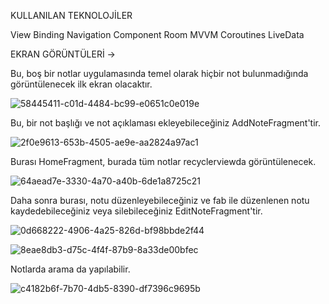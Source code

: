 KULLANILAN TEKNOLOJİLER

View Binding
Navigation Component
Room
MVVM
Coroutines
LiveData


EKRAN GÖRÜNTÜLERİ ->

Bu, boş bir notlar uygulamasında temel olarak hiçbir not bulunmadığında görüntülenecek ilk ekran olacaktır.

![58445411-c01d-4484-bc99-e0651c0e019e](https://github.com/berfinilik/TheNotesApp/assets/140311905/8b743adc-3517-4135-8141-e4161fc2e49d)

Bu, bir not başlığı ve not açıklaması ekleyebileceğiniz AddNoteFragment'tir.

![2f0e9613-653b-4505-ae9e-aa2824a97ac1](https://github.com/berfinilik/TheNotesApp/assets/140311905/e0601f62-93ff-4b29-bba8-a70067607d1d)


Burası HomeFragment, burada tüm notlar recyclerviewda görüntülenecek.

![64aead7e-3330-4a70-a40b-6de1a8725c21](https://github.com/berfinilik/TheNotesApp/assets/140311905/dfb4d063-95d0-474b-8c07-4c96c64ae2ea)

Daha sonra burası, notu düzenleyebileceğiniz ve fab ile düzenlenen notu kaydedebileceğiniz veya silebileceğiniz EditNoteFragment'tir.


![0d668222-4906-4a25-826d-bf98bbde2f44](https://github.com/berfinilik/TheNotesApp/assets/140311905/813fcddc-f559-4e98-a0f0-09f2bee53cff)


![8eae8db3-d75c-4f4f-87b9-8a33de00bfec](https://github.com/berfinilik/TheNotesApp/assets/140311905/7e155696-b856-497b-80c6-774cce5ec03c)

Notlarda arama da yapılabilir.

![c4182b6f-7b70-4db5-8390-df7396c9695b](https://github.com/berfinilik/TheNotesApp/assets/140311905/6d85a7ca-22ac-4e9d-ab98-f3e252bc11ef)
